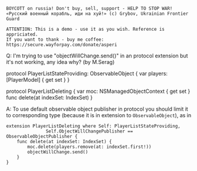 ```
BOYCOTT on russia! Don't buy, sell, support - HELP TO STOP WAR!
«Русский военный корабль, иди на хуй!» (c) Grybov, Ukrainian Frontier Guard

ATTENTION: This is a demo - use it as you wish. Reference is appriciated.
If you want to thank - buy me coffee: https://secure.wayforpay.com/donate/asperi
```

Q: I'm trying to use "objectWillChange.send()" in an protocol extension but it's not working, any idea why? (by M.Serag)

protocol PlayerListStateProviding: ObservableObject {
    var players: [PlayerModel] { get set }
}

protocol PlayerListDeleting {
    var moc: NSManagedObjectContext { get set }
    func delete(at indexSet: IndexSet)
}

A: To use default observable object publisher in protocol you should limit it to corresponding type (because it is in extension to `ObservableObject`), as in

    extension PlayerListDeleting where Self: PlayerListStateProviding,  
                   Self.ObjectWillChangePublisher == ObservableObjectPublisher {
        func delete(at indexSet: IndexSet) {
            moc.delete(players.remove(at: indexSet.first!))
            objectWillChange.send()
        }
    }

